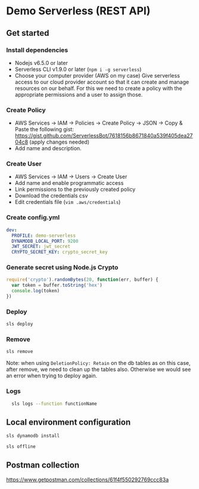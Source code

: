 # Demo Serverless (REST API)

## Get started

### Install dependencies

- Nodejs v6.5.0 or later
- Serverless CLI v1.9.0 or later (`npm i -g serverless`)
- Choose your computer provider (AWS on my case)
  Give serverless access to our cloud provider account so that it can create and manage resources on our behalf. For this we need to create a policy with the appropriate permissions and a user to assign those.

### Create Policy

- AWS Services -> IAM -> Policies -> Create Policy -> JSON -> Copy & Paste the following gist: https://gist.github.com/ServerlessBot/7618156b8671840a539f405dea2704c8 (apply changes needed)
- Add name and description.

### Create User

- AWS Services -> IAM -> Users -> Create User
- Add name and enable programmatic access
- Link permissions to the previously created policy
- Download the credentials csv
- Edit credentials file (`vim .aws/credentials`)

### Create config.yml

```yml
dev:
  PROFILE: demo-serverless
  DYNAMODB_LOCAL_PORT: 9200
  JWT_SECRET: jwt_secret
  CRYPTO_SECRET_KEY: crypto_secret_key
```

### Generate secret using Node.js Crypto

```javascript
require('crypto').randomBytes(20, function(err, buffer) {
  var token = buffer.toString('hex')
  console.log(token)
})
```

### Deploy

```bash
sls deploy
```

### Remove

```bash
sls remove
```

Note: when using `DeletionPolicy: Retain` on the db tables as on this case, after remove, we need to clean up the tables also. Otherwise we would see an error when trying to deploy again.

### Logs

```bash
  sls logs --function functionName
```

## Local environment configuration

```bash
sls dynamodb install
```

```bash
sls offline
```

## Postman collection

https://www.getpostman.com/collections/61f4f550292769ccc83a

